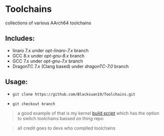 # Toolchains

collections of various AArch64 toolchains


## **Includes:**

- linaro 7.x under *opt-linaro-7.x* branch
- GCC 8.x under *opt-gnu-8.x* branch
- GCC 7.x under *opt-gnu-7.x* branch
- DragonTC 7.x (Clang based) under *dragonTC-7.0* branch


## **Usage:**

- `git clone https://github.com/Blacksuan19/Toolchains.git`

- `git checkout branch`
> a good example of that is my kernel [build script](https://github.com/Blacksuan19/android_kernel_dark_ages/blob/darky/build.sh) which has the option to switch toolchains bassed on thing repo  








> all credit goes to devs who compiled toolchains
